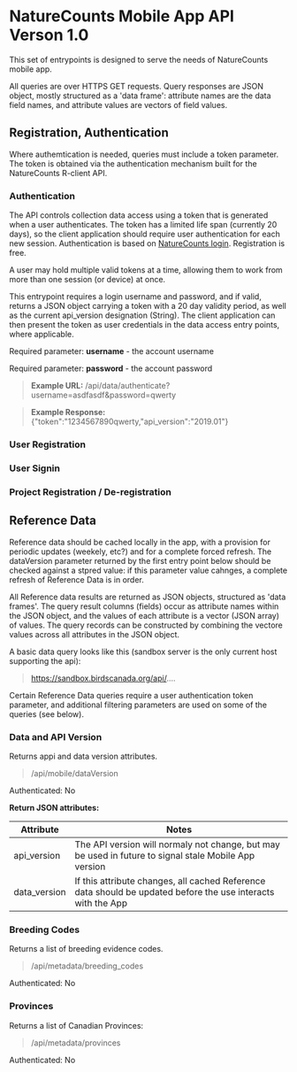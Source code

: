 # NatureCounts Mobile App API Verson 1.0 #

This set of entrypoints is designed to serve the needs of NatureCounts mobile app.

All queries are over HTTPS GET requests. Query responses are JSON object, mostly structured as a 'data frame': attribute names are the data
field names, and attribute values are vectors of field values.

## Registration, Authentication ##

Where authemtication is needed, queries must include a token parameter. The token is obtained via the authentication mechanism built for the 
NatureCounts R-client API.

### Authentication ###

The API controls collection data access using a token that is generated when a user authenticates.
The token has a limited life span (currently 20 days), so the client application should require user authentication 
for each new session. Authentication is based on [NatureCounts login](https://www.birdscanada.org/birdmon/default/register.jsp).
Registration is free.

A user may hold multiple valid tokens at a time, allowing them to work from more than one session (or device) at once.

This entrypoint requires a login username and password, and if valid, returns a JSON object carrying
a token with a 20 day validity period, as well as the current api_version designation (String).
The client application can then present the token as user credentials in the data access entry points, where applicable.

Required parameter: **username** - the account username

Required parameter: **password** - the account password

>**Example URL:** /api/data/authenticate?username=asdfasdf&password=qwerty

>**Example Response:** {"token":"1234567890qwerty,"api_version":"2019.01"}


### User Registration ###



### User Signin ###



### Project Registration / De-registration ###




## Reference Data ##


Reference data should be cached locally in the app, with a provision for periodic updates (weekely, etc?) and
for a complete forced refresh. The dataVersion parameter returned by the first entry point below should be
checked against a stpred value: if this parameter value cahnges, a complete refresh of Reference Data is in order.

All Reference data results are returned as JSON objects, structured as 'data frames'. The query result columns (fields) occur
as attribute names within the JSON object, and the values of each attribute is a vector (JSON array) of values. The
query records can be constructed by combining the vectore values across all attributes in the JSON object.


A basic data query looks like this (sandbox server is the only current host supporting the api):

> https://sandbox.birdscanada.org/api/....

Certain Reference Data queries require a user authentication token parameter, and additional
filtering parameters are used on some of the queries (see below).



### Data and API Version ###

Returns appi and data version attributes.

> /api/mobile/dataVersion

Authenticated: No

**Return JSON attributes:**

| Attribute | Notes |
| --------- | ----- |
| api_version | The API version will normaly not change, but may be used in future to signal stale Mobile App version |
| data_version | If this attribute changes, all cached Reference data should be updated before the use interacts with the App |





### Breeding Codes ###

Returns a list of breeding evidence codes.

> /api/metadata/breeding_codes

Authenticated: No


### Provinces ###

Returns a list of Canadian Provinces:

> /api/metadata/provinces

Authenticated: No

